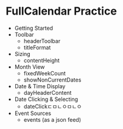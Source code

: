 # FullCalendar Practice

- Getting Started
- Toolbar
  - headerToolbar
  - titleFormat
- Sizing
  - contentHeight
- Month View
  - fixedWeekCount
  - showNonCurrentDates
- Date & Time Display
  - dayHeaderContent
- Date Clicking & Selecting
  - dateClickㄷㅁㄴㅇㅁㄴㅇ
- Event Sources
  - events (as a json feed)
